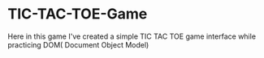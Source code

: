 # TIC-TAC-TOE-Game

Here in this game I've created a simple TIC TAC TOE game interface while practicing DOM( Document  Object Model)
